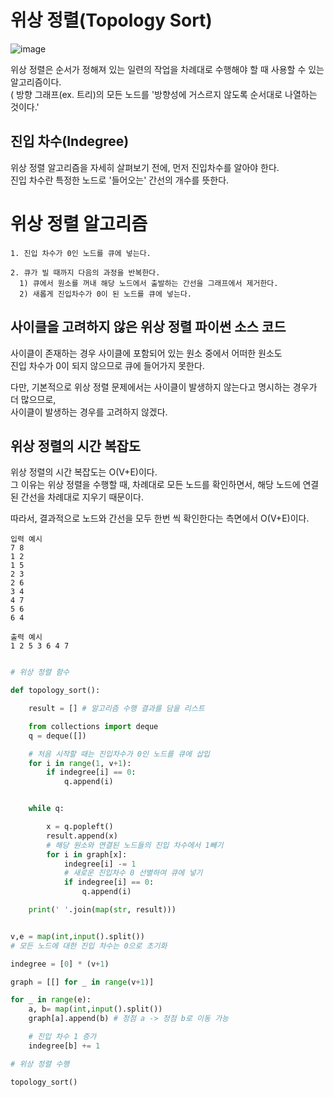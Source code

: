 # 위상 정렬(Topology Sort)
![image](https://user-images.githubusercontent.com/87055456/146641122-8002a7b1-25f6-45bf-a3c5-a4f139f415f9.png)

위상 정렬은 순서가 정해져 있는 일련의 작업을 차례대로 수행해야 할 때 사용할 수 있는 알고리즘이다.  
( 방향 그래프(ex. 트리)의 모든 노드를 '방향성에 거스르지 않도록 순서대로 나열하는 것이다.'  

## 진입 차수(Indegree)

위상 정렬 알고리즘을 자세히 살펴보기 전에, 먼저 진입차수를 알아야 한다.  
진입 차수란 특정한 노드로 '들어오는' 간선의 개수를 뜻한다.  

# 위상 정렬 알고리즘
```
1. 진입 차수가 0인 노드를 큐에 넣는다.

2. 큐가 빌 때까지 다음의 과정을 반복한다.  
  1) 큐에서 원소를 꺼내 해당 노드에서 출발하는 간선을 그래프에서 제거한다.
  2) 새롭게 진입차수가 0이 된 노드를 큐에 넣는다.
```

## 사이클을 고려하지 않은 위상 정렬 파이썬 소스 코드  

사이클이 존재하는 경우 사이클에 포함되어 있는 원소 중에서 어떠한 원소도  
진입 차수가 0이 되지 않으므로 큐에 들어가지 못한다.  

다만, 기본적으로 위상 정렬 문제에서는 사이클이 발생하지 않는다고 명시하는 경우가 더 많으므로,  
사이클이 발생하는 경우를 고려하지 않겠다.
## 위상 정렬의 시간 복잡도  

위상 정렬의 시간 복잡도는 O(V+E)이다.  
그 이유는 위상 정렬을 수행할 때, 차례대로 모든 노드를 확인하면서, 해당 노드에 연결된 간선을 차례대로 지우기 때문이다.  

따라서, 결과적으로 노드와 간선을 모두 한번 씩 확인한다는 측면에서 O(V+E)이다.
```
입력 예시
7 8
1 2
1 5
2 3
2 6
3 4
4 7
5 6
6 4

출력 예시 
1 2 5 3 6 4 7
```
``` python

# 위상 정렬 함수

def topology_sort():

    result = [] # 알고리즘 수행 결과를 담을 리스트

    from collections import deque
    q = deque([])

    # 처음 시작할 때는 진입차수가 0인 노드를 큐에 삽입
    for i in range(1, v+1):
        if indegree[i] == 0:
            q.append(i)


    while q:

        x = q.popleft()
        result.append(x)
        # 해당 원소와 연결된 노드들의 진입 차수에서 1빼기
        for i in graph[x]:
            indegree[i] -= 1
            # 새로운 진입차수 0 선별하여 큐에 넣기
            if indegree[i] == 0:
                q.append(i)

    print(' '.join(map(str, result)))


v,e = map(int,input().split())
# 모든 노드에 대한 진입 차수는 0으로 초기화

indegree = [0] * (v+1)

graph = [[] for _ in range(v+1)]

for _ in range(e):
    a, b= map(int,input().split())
    graph[a].append(b) # 정점 a -> 정점 b로 이동 가능

    # 진입 차수 1 증가
    indegree[b] += 1

# 위상 정렬 수행

topology_sort()
```
